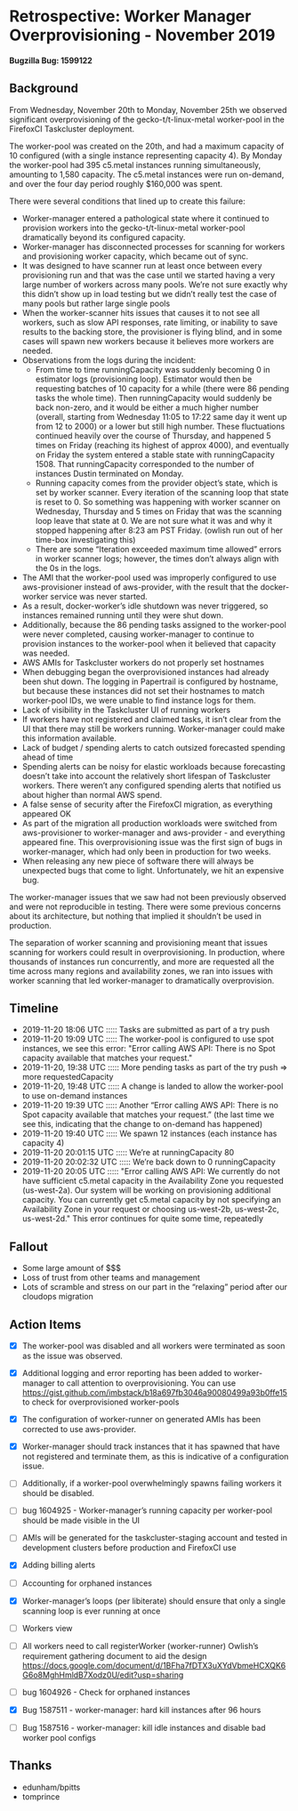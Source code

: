 # Retrospective: Worker Manager Overprovisioning - November 2019
#### Bugzilla Bug: 1599122

## Background

From Wednesday, November 20th to Monday, November 25th we observed significant overprovisioning of the gecko-t/t-linux-metal worker-pool in the FirefoxCI Taskcluster deployment.

The worker-pool was created on the 20th, and had a maximum capacity of 10 configured (with a single instance representing capacity 4). By Monday the worker-pool had 395 c5.metal instances running simultaneously, amounting to 1,580 capacity. The c5.metal instances were run on-demand, and over the four day period roughly $160,000 was spent.

There were several conditions that lined up to create this failure:

* Worker-manager entered a pathological state where it continued to provision workers into the gecko-t/t-linux-metal worker-pool dramatically beyond its configured capacity.
* Worker-manager has disconnected processes for scanning for workers and provisioning worker capacity, which became out of sync.
* It was designed to have scanner run at least once between every provisioning run and that was the case until we started having a very large number of workers across many pools.  We’re not sure exactly why this didn’t show up in load testing but we didn’t really test the case of many pools but rather large single pools
* When the worker-scanner hits issues that causes it to not see all workers, such as slow API responses, rate limiting, or inability to save results to the backing store, the
  provisioner is flying blind, and in some cases will spawn new workers because it believes more workers are needed.
* Observations from the logs during the incident:
  * From time to time runningCapacity was suddenly becoming 0 in estimator logs (provisioning loop). Estimator would then be requesting batches of 10 capacity for a while (there were 86 pending tasks the whole time). Then runningCapacity  would suddenly be back non-zero, and it would be either a much higher number (overall, starting from Wednesday 11:05 to 17:22 same day it went up from 12 to 2000) or a lower but still high number. These fluctuations continued heavily over the course of Thursday, and happened 5 times on Friday (reaching its highest of approx 4000), and eventually on Friday the system entered a stable state with runningCapacity 1508. That runningCapacity corresponded to the number of instances Dustin terminated on Monday.
  * Running capacity comes from the provider object’s state, which is set by worker scanner. Every iteration of the scanning loop that state is reset to 0. So something was happening with worker scanner on Wednesday, Thursday and 5 times on Friday that was the scanning loop leave that state at 0. We are not sure what it was and why it stopped happening after 8:23 am PST Friday. (owlish run out of her time-box investigating this)
  * There are some “Iteration exceeded maximum time allowed” errors in worker scanner logs; however, the times don’t always align with the 0s in the logs.
* The AMI that the worker-pool used was improperly configured to use aws-provisioner instead of aws-provider, with the result that the docker-worker service was never started.
* As a result, docker-worker’s idle shutdown was never triggered, so instances remained running until they were shut down.
* Additionally, because the 86 pending tasks assigned to the worker-pool were never completed, causing worker-manager to continue to provision instances to the worker-pool when
  it believed that capacity was needed.
* AWS AMIs for Taskcluster workers do not properly set hostnames
* When debugging began the overprovisioned instances had already been shut down. The logging in Papertrail is configured by hostname, but because these instances did not set
  their hostnames to match worker-pool IDs, we were unable to find instance logs for them.
* Lack of visibility in the Taskcluster UI of running workers
* If workers have not registered and claimed tasks, it isn’t clear from the UI that there may still be workers running. Worker-manager could make this information available.
* Lack of budget / spending alerts to catch outsized forecasted spending ahead of time
* Spending alerts can be noisy for elastic workloads because forecasting doesn’t take into account the relatively short lifespan of Taskcluster workers. There weren’t any
  configured spending alerts that notified us about higher than normal AWS spend.
* A false sense of security after the FirefoxCI migration, as everything appeared OK
* As part of the migration all production workloads were switched from aws-provisioner to worker-manager and aws-provider - and everything appeared fine. This overprovisioning
  issue was the first sign of bugs in worker-manager, which had only been in production for two weeks.
* When releasing any new piece of software there will always be unexpected bugs that come to light. Unfortunately, we hit an expensive bug.

The worker-manager issues that we saw had not been previously observed and were not reproducible in testing. There were some previous concerns about its architecture, but nothing that implied it shouldn’t be used in production.

The separation of worker scanning and provisioning meant that issues scanning for workers could result in overprovisioning. In production, where thousands of instances run concurrently, and more are requested all the time across many regions and availability zones, we ran into issues with worker scanning that led worker-manager to dramatically overprovision.

## Timeline
  - 2019-11-20 18:06 UTC ::::: Tasks are submitted as part of a try push
  - 2019-11-20 19:09 UTC ::::: The worker-pool is configured to use spot instances, we see this error: "Error calling AWS API: There is no Spot capacity available that matches your request."
  - 2019-11-20, 19:38 UTC ::::: More pending tasks as part of the try push => more requestedCapacity
  - 2019-11-20, 19:48 UTC ::::: A change is landed to allow the worker-pool to use on-demand instances
  - 2019-11-20 19:39 UTC ::::: Another “Error calling AWS API: There is no Spot capacity available that matches your request.” (the last time we see this, indicating that the change to on-demand has happened)
  - 2019-11-20 19:40 UTC ::::: We spawn 12 instances (each instance has capacity 4)
  - 2019-11-20 20:01:15 UTC ::::: We’re at runningCapacity 80
  - 2019-11-20 20:02:32 UTC ::::: We’re back down to 0 runningCapacity
  - 2019-11-20 20:05 UTC ::::: "Error calling AWS API: We currently do not have sufficient c5.metal capacity in the Availability Zone you requested (us-west-2a). Our system will be working on provisioning additional capacity. You can currently get c5.metal capacity by not specifying an Availability Zone in your request or choosing us-west-2b, us-west-2c, us-west-2d." This error continues for quite some time, repeatedly

## Fallout

* Some large amount of $$$
* Loss of trust from other teams and management
* Lots of scramble and stress on our part in the “relaxing” period after our cloudops migration

## Action Items

* [x] The worker-pool was disabled and all workers were terminated as soon as the issue was observed.
* [x] Additional logging and error reporting has been added to worker-manager to call attention to overprovisioning.
  You can use https://gist.github.com/imbstack/b18a697fb3046a90080499a93b0ffe15 to check for overprovisioned worker-pools
* [x] The configuration of worker-runner on generated AMIs has been corrected to use aws-provider.
* [x] Worker-manager should track instances that it has spawned that have not registered and terminate them, as this is indicative of a configuration issue.
* [ ] Additionally, if a worker-pool overwhelmingly spawns failing workers it should be disabled.
* [ ] bug 1604925 - Worker-manager’s running capacity per worker-pool should be made visible in the UI
* [ ] AMIs will be generated for the taskcluster-staging account and tested in development clusters before production and FirefoxCI use
* [x] Adding billing alerts
* [ ] Accounting for orphaned instances
* [x] Worker-manager’s loops (per libiterate) should ensure that only a single scanning loop is ever running at once
* [ ] Workers view
* [ ] All workers need to call registerWorker (worker-runner) Owlish’s requirement gathering document to aid the design  https://docs.google.com/document/d/1BFha7fDTX3uXYdVbmeHCXQK6G6o8MghHmldB7Xodz0U/edit?usp=sharing 
* [ ] bug 1604926 - Check for orphaned instances
* [x] Bug 1587511 - worker-manager: hard kill instances after 96 hours
* [ ] Bug 1587516 - worker-manager: kill idle instances and disable bad worker pool configs



## Thanks
- edunham/bpitts
- tomprince
